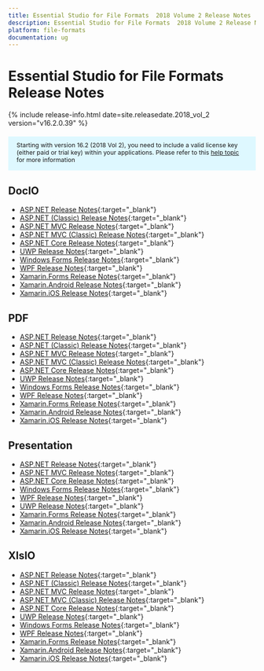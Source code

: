 ```yaml
---
title: Essential Studio for File Formats  2018 Volume 2 Release Notes
description: Essential Studio for File Formats  2018 Volume 2 Release Notes
platform: file-formats
documentation: ug
---
```


# Essential Studio for File Formats Release Notes


{% include release-info.html date=site.releasedate.2018_vol_2  version="v16.2.0.39" %} 


<style>
#license {
    font-size: .88em!important;
margin-top: 1.5em;     margin-bottom: 1.5em;
    background-color: #def8ff;
    padding: 10px 17px 14px;
}
</style>

<div id="license">
Starting with version 16.2 (2018 Vol 2), you need to include a valid license key (either paid or trial key) within your applications. 
Please refer to this <a href="/common/essential-studio/licensing/license-key">help topic</a> for more information   
</div>



## DocIO

* [ASP.NET Release Notes](/aspnet/release-notes/v16.2.0.41#docio){:target="_blank"}
* [ASP.NET (Classic) Release Notes](/aspnet-classic/release-notes/v16.2.0.41#docio){:target="_blank"}
* [ASP.NET MVC Release Notes](/aspnetmvc/release-notes/v16.2.0.41#docio){:target="_blank"}
* [ASP.NET MVC (Classic) Release Notes](/aspnetmvc-classic/release-notes/v16.2.0.41#docio){:target="_blank"}
* [ASP.NET Core Release Notes](/aspnet-core/release-notes/v16.2.0.41#docio){:target="_blank"}
* [UWP Release Notes](/uwp/release-notes/v16.2.0.41#docio){:target="_blank"}
* [Windows Forms Release Notes](/windowsforms/release-notes/v16.2.0.41#docio){:target="_blank"}
* [WPF Release Notes](/wpf/release-notes/v16.2.0.41#docio){:target="_blank"}
* [Xamarin.Forms Release Notes](/xamarin/release-notes/v16.2.0.41#docio){:target="_blank"}
* [Xamarin.Android Release Notes](/xamarin-android/release-notes/v16.2.0.41#docio){:target="_blank"}
* [Xamarin.iOS Release Notes](/xamarin-ios/release-notes/v16.2.0.41#docio){:target="_blank"}

## PDF

* [ASP.NET Release Notes](/aspnet/release-notes/v16.2.0.41#pdf){:target="_blank"}
* [ASP.NET (Classic) Release Notes](/aspnet-classic/release-notes/v16.2.0.41#pdf){:target="_blank"}
* [ASP.NET MVC Release Notes](/aspnetmvc/release-notes/v16.2.0.41#pdf){:target="_blank"}
* [ASP.NET MVC (Classic) Release Notes](/aspnetmvc-classic/release-notes/v16.2.0.41#pdf){:target="_blank"}
* [ASP.NET Core Release Notes](/aspnet-core/release-notes/v16.2.0.41#pdf){:target="_blank"}
* [UWP Release Notes](/uwp/release-notes/v16.2.0.41#pdf){:target="_blank"}
* [Windows Forms Release Notes](/windowsforms/release-notes/v16.2.0.41#pdf){:target="_blank"}
* [WPF Release Notes](/wpf/release-notes/v16.2.0.41#pdf){:target="_blank"}
* [Xamarin.Forms Release Notes](/xamarin/release-notes/v16.2.0.41#pdf){:target="_blank"}
* [Xamarin.Android Release Notes](/xamarin-android/release-notes/v16.2.0.41#pdf){:target="_blank"}
* [Xamarin.iOS Release Notes](/xamarin-ios/release-notes/v16.2.0.41#pdf){:target="_blank"}

## Presentation

* [ASP.NET Release Notes](/aspnet/release-notes/v16.2.0.41#presentation){:target="_blank"}
* [ASP.NET MVC Release Notes](/aspnetmvc/release-notes/v16.2.0.41#presentation){:target="_blank"}
* [ASP.NET Core Release Notes](/aspnet-core/release-notes/v16.2.0.41#presentation){:target="_blank"}
* [Windows Forms Release Notes](/windowsforms/release-notes/v16.2.0.41#presentation){:target="_blank"}
* [WPF Release Notes](/wpf/release-notes/v16.2.0.41#presentation){:target="_blank"}
* [UWP Release Notes](/uwp/release-notes/v16.2.0.41#presentation){:target="_blank"}
* [Xamarin.Forms Release Notes](/xamarin/release-notes/v16.2.0.41#presentation){:target="_blank"}
* [Xamarin.Android Release Notes](/xamarin-android/release-notes/v16.2.0.41#presentation){:target="_blank"}
* [Xamarin.iOS Release Notes](/xamarin-ios/release-notes/v16.2.0.41#presentation){:target="_blank"}

## XlsIO

* [ASP.NET Release Notes](/aspnet/release-notes/v16.2.0.41#xlsio){:target="_blank"}
* [ASP.NET (Classic) Release Notes](/aspnet-classic/release-notes/v16.2.0.41#xlsio){:target="_blank"}
* [ASP.NET MVC Release Notes](/aspnetmvc/release-notes/v16.2.0.41#xlsio){:target="_blank"}
* [ASP.NET MVC (Classic) Release Notes](/aspnetmvc-classic/release-notes/v16.2.0.41#xlsio){:target="_blank"}
* [ASP.NET Core Release Notes](/aspnet-core/release-notes/v16.2.0.41#xlsio){:target="_blank"}
* [UWP Release Notes](/uwp/release-notes/v16.2.0.41#xlsio){:target="_blank"}
* [Windows Forms Release Notes](/windowsforms/release-notes/v16.2.0.41#xlsio){:target="_blank"}
* [WPF Release Notes](/wpf/release-notes/v16.2.0.41#xlsio){:target="_blank"}
* [Xamarin.Forms Release Notes](/xamarin/release-notes/v16.2.0.41#xlsio){:target="_blank"}
* [Xamarin.Android Release Notes](/xamarin-android/release-notes/v16.2.0.41#xlsio){:target="_blank"}
* [Xamarin.iOS Release Notes](/xamarin-ios/release-notes/v16.2.0.41#xlsio){:target="_blank"}